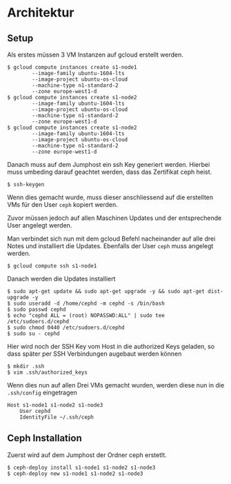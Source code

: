 # Architektur

## Setup
Als erstes müssen 3 VM Instanzen auf gcloud erstellt werden.

	
	$ gcloud compute instances create s1-node1 
			--image-family ubuntu-1604-lts 
			--image-project ubuntu-os-cloud 
			--machine-type n1-standard-2 
			--zone europe-west1-d
	$ gcloud compute instances create s1-node2 
			--image-family ubuntu-1604-lts 
			--image-project ubuntu-os-cloud 
			--machine-type n1-standard-2 
			--zone europe-west1-d
	$ gcloud compute instances create s1-node2 
			--image-family ubuntu-1604-lts 
			--image-project ubuntu-os-cloud 
			--machine-type n1-standard-2 
			--zone europe-west1-d

Danach muss auf dem Jumphost ein ssh Key generiert werden.
Hierbei muss umbeding darauf geachtet werden, dass das Zertifikat ceph heist.

	$ ssh-keygen 



Wenn dies gemacht wurde, muss dieser anschliessend auf die erstellten VMs für den User `ceph` kopiert werden. 

Zuvor müssen jedoch auf allen Maschinen Updates und der entsprechende User angelegt werden.

Man verbindet sich nun mit dem gcloud Befehl nacheinander auf alle drei Notes und installiert die Updates. Ebenfalls der User `ceph` muss angelegt werden.

	$ gcloud compute ssh s1-node1

Danach werden die Updates installiert

	$ sudo apt-get update && sudo apt-get upgrade -y && sudo apt-get dist-upgrade -y
	$ sudo useradd -d /home/cephd -m cephd -s /bin/bash
	$ sudo passwd cephd
	$ echo "cephd ALL = (root) NOPASSWD:ALL" | sudo tee /etc/sudoers.d/cephd
	$ sudo chmod 0440 /etc/sudoers.d/cephd
	$ sudo su - cephd

Hier wird noch der SSH Key vom Host in die authorized Keys geladen, so dass später per SSH Verbindungen augebaut werden können

	$ mkdir .ssh
	$ vim .ssh/authorized_keys

Wenn dies nun auf allen Drei VMs gemacht wurden, werden diese nun in die `.ssh/config` eingetragen

	Host s1-node1 s1-node2 s1-node3
		User cephd
		IdentityFile ~/.ssh/ceph




## Ceph Installation

Zuerst wird auf dem Jumphost der Ordner ceph erstetlt.


	$ ceph-deploy install s1-node1 s1-node2 s1-node3
	$ ceph-deploy new s1-node1 s1-node2 s1-node3




